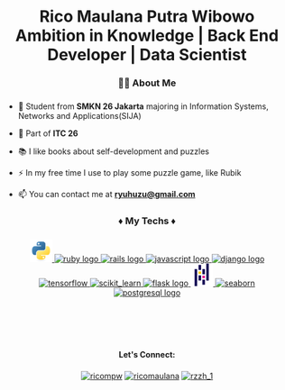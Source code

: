 <h1 align="center">Rico Maulana Putra Wibowo<br>Ambition in Knowledge | Back End Developer | Data Scientist</h1>

###

<h3 align="center">👩‍💻  About Me</h3>

###

- 🏫 Student from **SMKN 26 Jakarta** majoring in Information Systems, Networks and Applications(SIJA)
  
- 🤝 Part of **ITC 26**

- 📚 I like books about self-development and puzzles

- ⚡ In my free time I use to play some puzzle game, like Rubik

- 📫 You can contact me at **ryuhuzu@gmail.com**

###

<h3 align="center">♦️ My Techs ♦️</h3>

###

<div align="center">
<a href="https://www.python.org" target="_blank" rel="noreferrer"> <img src="https://raw.githubusercontent.com/devicons/devicon/master/icons/python/python-original.svg" alt="python" width="40" height="40"/> </a>
<a href="https://www.ruby-lang.org/en/" target="_blank" rel="noreferrer"> <img src="https://cdn.jsdelivr.net/gh/devicons/devicon/icons/ruby/ruby-original.svg" height="40" alt="ruby logo" /> </a>
<a href="https://rubyonrails.org/" target="_blank" rel="noreferrer"> <img src="https://skillicons.dev/icons?i=rails" height="40" alt="rails logo" /> </a>
<a href="https://developer.mozilla.org/en-US/docs/Web/JavaScript" target="_blank" rel="noreferrer"> <img src="https://raw.githubusercontent.com/danielcranney/readme-generator/main/public/icons/skills/javascript-colored.svg" height="40" alt="javascript logo"  /> </a> 
<a href="https://www.djangoproject.com" target="_blank" rel="noreferrer"> <img src="https://skillicons.dev/icons?i=django" height="40" alt="django logo"  /> </a> 
<a href="https://www.tensorflow.org" target="_blank" rel="noreferrer"> <img src="https://www.vectorlogo.zone/logos/tensorflow/tensorflow-icon.svg" alt="tensorflow" width="40" height="40"/> </a> 
<a href="https://scikit-learn.org/" target="_blank" rel="noreferrer"> <img src="https://upload.wikimedia.org/wikipedia/commons/0/05/Scikit_learn_logo_small.svg" alt="scikit_learn" width="40" height="40"/> </a> 
<a href="https://flask.palletsprojects.com/" target="_blank" rel="noreferrer"> <img src="https://skillicons.dev/icons?i=flask" height="40" alt="flask logo"  /> </a> 
<a href="https://pandas.pydata.org/" target="_blank" rel="noreferrer"> <img src="https://raw.githubusercontent.com/devicons/devicon/2ae2a900d2f041da66e950e4d48052658d850630/icons/pandas/pandas-original.svg" alt="pandas" width="40" height="40"/> </a> 
<a href="https://seaborn.pydata.org/" target="_blank" rel="noreferrer"> <img src="https://seaborn.pydata.org/_images/logo-mark-lightbg.svg" alt="seaborn" width="40" height="40"/> </a> 
<a href="https://www.postgresql.org/" target="_blank" rel="noreferrer"> <img src="https://cdn.jsdelivr.net/gh/devicons/devicon/icons/postgresql/postgresql-original.svg" height="40" alt="postgresql logo"  /> </a> 
</div>

###
<br>
<br>
<br>

<div align="center">
<h4>Let's Connect:</h4>
<a href="https://www.linkedin.com/in/ricompw/" target="blank"><img align="center" src="https://raw.githubusercontent.com/rahuldkjain/github-profile-readme-generator/master/src/images/icons/Social/linked-in-alt.svg" alt="ricompw" height="22" width="30" /></a>
<a href="https://www.kaggle.com/ricomaulana" target="blank"><img align="center" src="https://raw.githubusercontent.com/rahuldkjain/github-profile-readme-generator/master/src/images/icons/Social/kaggle.svg" alt="ricomaulana" height="22" width="30" /></a>
<a href="https://www.instagram.com/rzzh_1/" target="blank"><img align="center" src="https://raw.githubusercontent.com/rahuldkjain/github-profile-readme-generator/master/src/images/icons/Social/instagram.svg" alt="rzzh_1" height="22" width="30" /></a>
</div>

###

###

